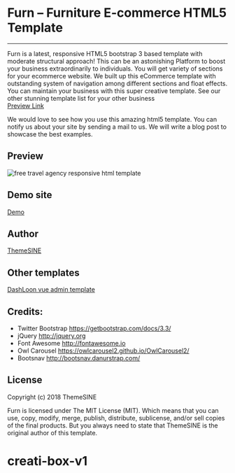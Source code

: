 # Furn – Furniture E-commerce HTML5 Template

---

Furn is a latest, responsive HTML5 bootstrap 3 based template with moderate structural approach! This can be an astonishing Platform to boost your business extraordinarily to individuals. You will get variety of sections for your ecommerce website. We built up this eCommerce template with outstanding system of navigation among different sections and float effects. You can maintain your business with this super creative template. See our other stunning template list for your other business <br>
<a href="https://www.themesine.com/downloads/furn-free-ecommerce-html5-template/" target="_blank">Preview Link</a>

We would love to see how you use this amazing html5 template. You can notify us about your site by sending a mail to us. We will write a blog post to showcase the best examples.

## Preview

![free travel agency responsive html template](https://www.themesine.com/wp-content/uploads/edd/2018/05/furn-banner.jpg)

## Demo site

<a href="https://www.themesine.com/downloads/furn-free-ecommerce-html5-template/" rel="nofollow" target="_blank">Demo</a>

## Author

<a href="https://www.themesine.com" target="_blank">ThemeSINE</a>

## Other templates

<a href="https://www.themesine.com/downloads/vue-dashloon-vue-js-admin-dashboard/" rel="nofollow" target="_blank">DashLoon vue admin template</a>

## Credits:

- Twitter Bootstrap https://getbootstrap.com/docs/3.3/
- jQuery http://jquery.org
- Font Awesome http://fontawesome.io
- Owl Carousel https://owlcarousel2.github.io/OwlCarousel2/
- Bootsnav http://bootsnav.danurstrap.com/

## License

Copyright (c) 2018 ThemeSINE

Furn is licensed under The MIT License (MIT). Which means that you can use, copy, modify, merge, publish, distribute, sublicense, and/or sell copies of the final products. But you always need to state that ThemeSINE is the original author of this template.
# creati-box-v1
